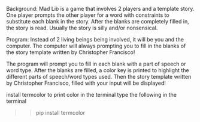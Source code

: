 Background: Mad Lib is a game that involves 2 players and a template story.
One player prompts the other player for a word with constraints to 
substitute each blank in the story. After the blanks are completely filled 
in, the story is read. Usually the story is silly and/or nonsensical.

Program: Instead of 2 living beings being involved, it will be you and the
computer. The computer will always prompting you to fill in the blanks of the
story template written by Christopher Francisco!

The program will prompt you to fill in each blank with a part of speech 
or word type. After the blanks are filled, a color key is printed to
highlight the different parts of speech/word types used. Then the story
template written by Christopher Francisco, filled with your input will be
displayed!

install termcolor to print color in the terminal
type the following in the terminal
>> pip install termcolor
